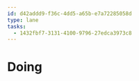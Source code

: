 ```yaml
---
id: d42addd9-f36c-4dd5-a65b-e7a72285058d
type: lane
tasks:
  - 1432fbf7-3131-4100-9796-27edca3973c8
---
```


# Doing
